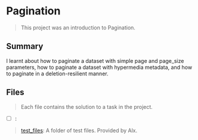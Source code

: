 # Pagination

> This project was an introduction to Pagination.

## Summary

I learnt about how to paginate a dataset with simple page and page_size parameters, how to paginate a dataset with hypermedia metadata, and how to paginate in a deletion-resilient manner.

## Files

> Each file contains the solution to a task in the project.

- [ ] []():

> [test_files](): A folder of test files. Provided by Alx.
